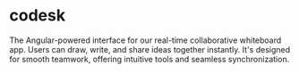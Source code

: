 # codesk
The Angular-powered interface for our real-time collaborative whiteboard app. Users can draw, write, and share ideas together instantly. It's designed for smooth teamwork, offering intuitive tools and seamless synchronization.
